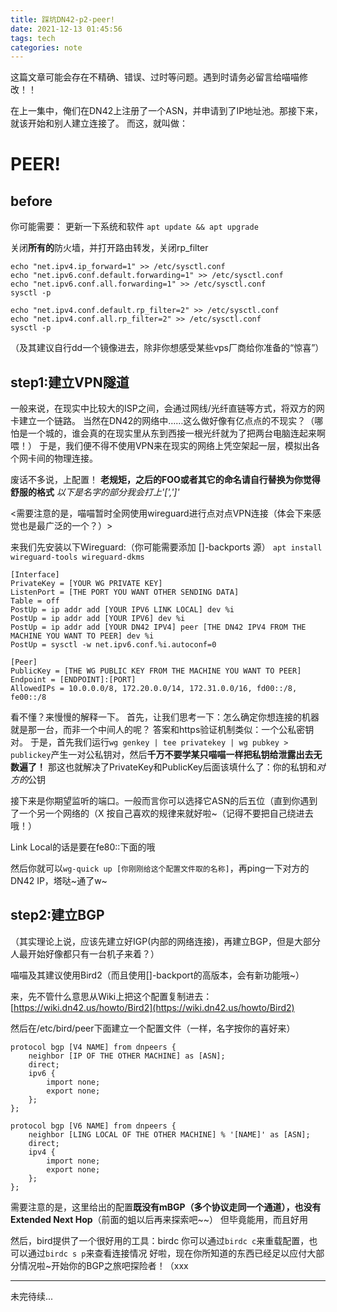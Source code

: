 ```yaml
---
title: 踩坑DN42-p2-peer!
date: 2021-12-13 01:45:56
tags: tech
categories: note
---
```


这篇文章可能会存在不精确、错误、过时等问题。遇到时请务必留言给喵喵修改！！

在上一集中，俺们在DN42上注册了一个ASN，并申请到了IP地址池。那接下来，就该开始和别人建立连接了。
而这，就叫做：
# PEER!

## before

你可能需要：
更新一下系统和软件
`apt update && apt upgrade`

关闭**所有的**防火墙，并打开路由转发，关闭rp_filter
```
echo "net.ipv4.ip_forward=1" >> /etc/sysctl.conf
echo "net.ipv6.conf.default.forwarding=1" >> /etc/sysctl.conf
echo "net.ipv6.conf.all.forwarding=1" >> /etc/sysctl.conf
sysctl -p

echo "net.ipv4.conf.default.rp_filter=2" >> /etc/sysctl.conf
echo "net.ipv4.conf.all.rp_filter=2" >> /etc/sysctl.conf
sysctl -p
```
（及其建议自行dd一个镜像进去，除非你想感受某些vps厂商给你准备的“惊喜”）

## step1:建立VPN隧道
一般来说，在现实中比较大的ISP之间，会通过网线/光纤直链等方式，将双方的网卡建立一个链路。
当然在DN42的网络中……这么做好像有亿点点的不现实？（哪怕是一个城的，谁会真的在现实里从东到西接一根光纤就为了把两台电脑连起来啊喂！）
于是，我们便不得不使用VPN来在现实的网络上凭空架起一层，模拟出各个网卡间的物理连接。

废话不多说，上配置！
**老规矩，之后的FOO或者其它的命名请自行替换为你觉得舒服的格式**
*以下是名字的部分我会打上'\[','\]'*

<需要注意的是，喵喵暂时全网使用wireguard进行点对点VPN连接（体会下来感觉也是最广泛的一个？）>

来我们先安装以下Wireguard:（你可能需要添加 []-backports 源）
`apt install wireguard-tools wireguard-dkms`

```
[Interface]
PrivateKey = [YOUR WG PRIVATE KEY]
ListenPort = [THE PORT YOU WANT OTHER SENDING DATA]
Table = off
PostUp = ip addr add [YOUR IPV6 LINK LOCAL] dev %i
PostUp = ip addr add [YOUR IPV6] dev %i
PostUp = ip addr add [YOUR DN42 IPV4] peer [THE DN42 IPV4 FROM THE MACHINE YOU WANT TO PEER] dev %i
PostUp = sysctl -w net.ipv6.conf.%i.autoconf=0

[Peer]
PublicKey = [THE WG PUBLIC KEY FROM THE MACHINE YOU WANT TO PEER]
Endpoint = [ENDPOINT]:[PORT]
AllowedIPs = 10.0.0.0/8, 172.20.0.0/14, 172.31.0.0/16, fd00::/8, fe00::/8
```

看不懂？来慢慢的解释一下。
首先，让我们思考一下：怎么确定你想连接的机器就是那一台，而非一个中间人的呢？
答案和https验证机制类似：一个公私密钥对。
于是，首先我们运行`wg genkey | tee privatekey | wg pubkey > publickey`产生一对公私钥对，然后**千万不要学某只喵喵一样把私钥给泄露出去无数遍了！**
那这也就解决了PrivateKey和PublicKey后面该填什么了：你的私钥和*对方的*公钥

接下来是你期望监听的端口。一般而言你可以选择它ASN的后五位（直到你遇到了一个另一个网络的（X
按自己喜欢的规律来就好啦~（记得不要把自己绕进去哦！）

Link Local的话是要在fe80::下面的哦

然后你就可以`wg-quick up [你刚刚给这个配置文件取的名称]`，再ping一下对方的DN42 IP，塔哒~通了w~

## step2:建立BGP
 
（其实理论上说，应该先建立好IGP(内部的网络连接)，再建立BGP，但是大部分人最开始好像都只有一台机子来着？）

喵喵及其建议使用Bird2（而且使用[]-backport的高版本，会有新功能哦~）

来，先不管什么意思从Wiki上把这个配置复制进去：[https://wiki.dn42.us/howto/Bird2](https://wiki.dn42.us/howto/Bird2)

然后在/etc/bird/peer下面建立一个配置文件（一样，名字按你的喜好来）

```
protocol bgp [V4 NAME] from dnpeers {
	neighbor [IP OF THE OTHER MACHINE] as [ASN];
	direct;
	ipv6 {
		import none;
		export none;
	};
};

protocol bgp [V6 NAME] from dnpeers {
	neighbor [LING LOCAL OF THE OTHER MACHINE] % '[NAME]' as [ASN];
	direct;
	ipv4 {
		import none;
		export none;
	};
};
```

需要注意的是，这里给出的配置**既没有mBGP（多个协议走同一个通道），也没有Extended Next Hop**（前面的蛆以后再来探索吧~~）
但毕竟能用，而且好用

然后，bird提供了一个很好用的工具：birdc
你可以通过`birdc c`来重载配置，也可以通过`birdc s p`来查看连接情况
好啦，现在你所知道的东西已经足以应付大部分情况啦~开始你的BGP之旅吧探险者！（xxx

---
未完待续...